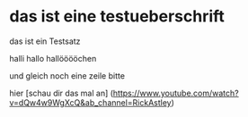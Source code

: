 # das ist eine testueberschrift 
das ist ein Testsatz 

halli hallo hallööööchen 

und gleich noch eine zeile bitte 


hier [schau dir das mal an] (https://www.youtube.com/watch?v=dQw4w9WgXcQ&ab_channel=RickAstley)
